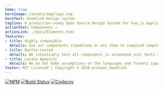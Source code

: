 ```yaml
---
home: true
heroImage: /assets/img/logo.svg
heroText: Geoblink Design system
tagline: A production-ready Open Source Design System for Vue.js applications
actionText: Components →
actionLink: ./docs/Elements.html
features:
- title: Highly composable
  details: Use our components standalone or mix them to composed complex layouts.
- title: Battle-tested
  details: We intensively test all components in automated unit tests and use them in production.
- title: Locale Agnostic
  details: We do not make assumptions on the languages and formats supported by your application.
footer: MIT Licensed | Copyright © 2018-present Geoblink
---
```


[![NPM](https://img.shields.io/npm/v/@geoblink/design-system)](https://www.npmjs.com/package/@geoblink/design-system)
[![Build Status](https://travis-ci.com/geoblink/design-system.svg?branch=master)](https://travis-ci.com/geoblink/design-system)
[![Codecov](https://img.shields.io/codecov/c/gh/geoblink/design-system)](https://codecov.io/gh/geoblink/design-system)